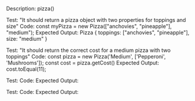 Description: pizza()

Test: "It should return a pizza object with two properties for toppings and size"
Code: const myPizza = new Pizza(["anchovies", "pineapple"], "medium");
Expected Output:  Pizza { toppings: ["anchovies", "pineapple"], size: "medium" }

Test: "It should return the correct cost for a medium pizza with two toppings"
Code: const pizza = new Pizza('Medium', ['Pepperoni', 'Mushrooms']);
      const cost = pizza.getCost()
Expected Output: cost.toEqual(11);

Test:
Code:
Expected Output:

Test:
Code:
Expected Output: